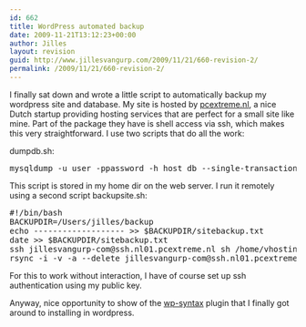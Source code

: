 ```yaml
---
id: 662
title: WordPress automated backup
date: 2009-11-21T13:12:23+00:00
author: Jilles
layout: revision
guid: http://www.jillesvangurp.com/2009/11/21/660-revision-2/
permalink: /2009/11/21/660-revision-2/
---
```

I finally sat down and wrote a little script to automatically backup my wordpress site and database. My site is hosted by <a href="http://www.pcextreme.nl">pcextreme.nl</a>, a nice Dutch startup providing hosting services that are perfect for a small site like mine. Part of the package they have is shell access via ssh, which makes this very straightforward. I use two scripts that do all the work:

dumpdb.sh:

<pre lang="bash">
mysqldump -u user -ppassword -h host db --single-transaction | gzip -9 > ~/wordpress.sql.gz
</pre>

This script is stored in my home dir on the web server. I run it remotely using a second script backupsite.sh:

<pre lang="bash">
#!/bin/bash
BACKUPDIR=/Users/jilles/backup
echo ------------------- >> $BACKUPDIR/sitebackup.txt
date >> $BACKUPDIR/sitebackup.txt
ssh jillesvangurp-com@ssh.nl01.pcextreme.nl sh /home/vhosting/m/vhost0002738/dumpdb.sh
rsync -i -v -a --delete jillesvangurp-com@ssh.nl01.pcextreme.nl:~ $BACKUPDIR >> $BACKUPDIR/sitebackup.txt
</pre>

For this to work without interaction, I have of course set up ssh authentication using my public key. 

Anyway, nice opportunity to show of the <a href="http://wordpress.org/extend/plugins/wp-syntax/">wp-syntax</a> plugin that I finally got around to installing in wordpress.